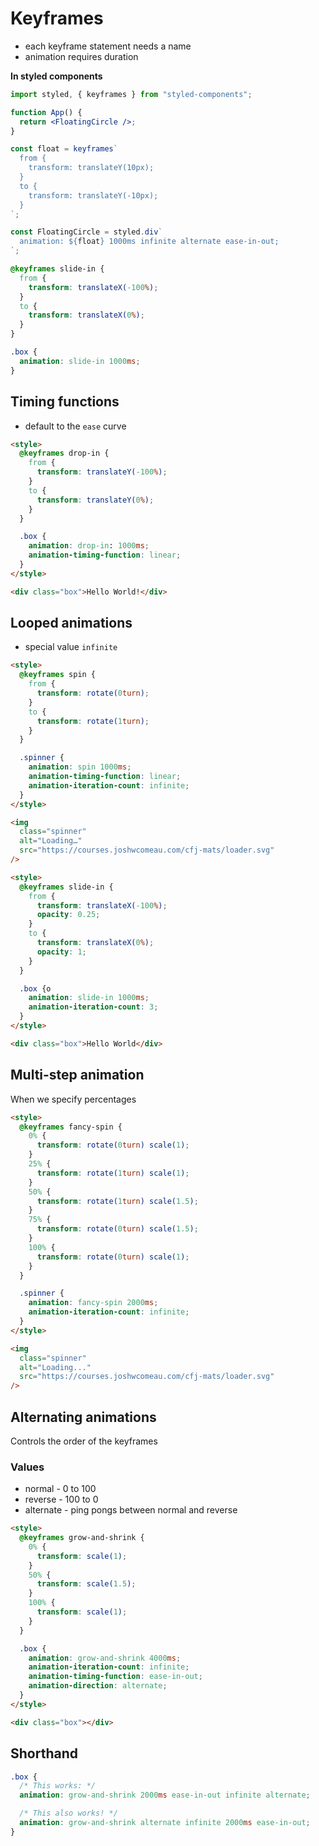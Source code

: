 # Keyframes

- each keyframe statement needs a name
- animation requires duration

**In styled components**

```jsx
import styled, { keyframes } from "styled-components";

function App() {
  return <FloatingCircle />;
}

const float = keyframes`
  from {
    transform: translateY(10px);
  }
  to {
    transform: translateY(-10px);
  }
`;

const FloatingCircle = styled.div`
  animation: ${float} 1000ms infinite alternate ease-in-out;
`;
```

```css
@keyframes slide-in {
  from {
    transform: translateX(-100%);
  }
  to {
    transform: translateX(0%);
  }
}

.box {
  animation: slide-in 1000ms;
}
```

## Timing functions

- default to the `ease` curve

```html
<style>
  @keyframes drop-in {
    from {
      transform: translateY(-100%);
    }
    to {
      transform: translateY(0%);
    }
  }

  .box {
    animation: drop-in: 1000ms;
    animation-timing-function: linear;
  }
</style>

<div class="box">Hello World!</div>
```

## Looped animations

- special value `infinite`

```html
<style>
  @keyframes spin {
    from {
      transform: rotate(0turn);
    }
    to {
      transform: rotate(1turn);
    }
  }

  .spinner {
    animation: spin 1000ms;
    animation-timing-function: linear;
    animation-iteration-count: infinite;
  }
</style>

<img
  class="spinner"
  alt="Loading…"
  src="https://courses.joshwcomeau.com/cfj-mats/loader.svg"
/>
```

```html
<style>
  @keyframes slide-in {
    from {
      transform: translateX(-100%);
      opacity: 0.25;
    }
    to {
      transform: translateX(0%);
      opacity: 1;
    }
  }

  .box {o
    animation: slide-in 1000ms;
    animation-iteration-count: 3;
  }
</style>

<div class="box">Hello World</div>
```

## Multi-step animation

When we specify percentages

```html
<style>
  @keyframes fancy-spin {
    0% {
      transform: rotate(0turn) scale(1);
    }
    25% {
      transform: rotate(1turn) scale(1);
    }
    50% {
      transform: rotate(1turn) scale(1.5);
    }
    75% {
      transform: rotate(0turn) scale(1.5);
    }
    100% {
      transform: rotate(0turn) scale(1);
    }
  }

  .spinner {
    animation: fancy-spin 2000ms;
    animation-iteration-count: infinite;
  }
</style>

<img
  class="spinner"
  alt="Loading..."
  src="https://courses.joshwcomeau.com/cfj-mats/loader.svg"
/>
```

## Alternating animations

Controls the order of the keyframes

### Values

- normal - 0 to 100
- reverse - 100 to 0
- alternate - ping pongs between normal and reverse

```html
<style>
  @keyframes grow-and-shrink {
    0% {
      transform: scale(1);
    }
    50% {
      transform: scale(1.5);
    }
    100% {
      transform: scale(1);
    }
  }

  .box {
    animation: grow-and-shrink 4000ms;
    animation-iteration-count: infinite;
    animation-timing-function: ease-in-out;
    animation-direction: alternate;
  }
</style>

<div class="box"></div>
```

## Shorthand

```css
.box {
  /* This works: */
  animation: grow-and-shrink 2000ms ease-in-out infinite alternate;

  /* This also works! */
  animation: grow-and-shrink alternate infinite 2000ms ease-in-out;
}
```
